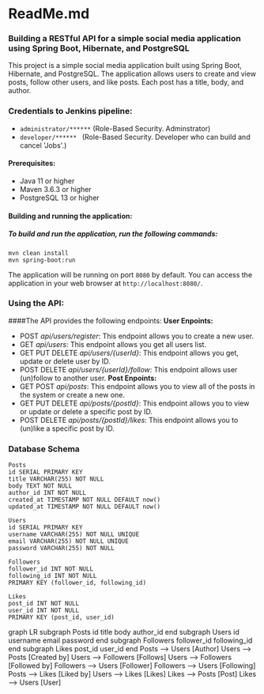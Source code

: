 # ReadMe.md
### Building a RESTful API for a simple social media application using Spring Boot, Hibernate, and PostgreSQL

This project is a simple social media application built using Spring Boot, Hibernate, and PostgreSQL. The application allows users to create and view posts, follow other users, and like posts. Each post has a title, body, and author.

### Credentials to Jenkins pipeline: 
- `administrator/******` (Role-Based Security. Adminstrator)
- `developer/****** ` (Role-Based Security. Developer who can build and cancel 'Jobs'.)

#### Prerequisites:
- Java 11 or higher
- Maven 3.6.3 or higher
- PostgreSQL 13 or higher

#### Building and running the application:

##### To build and run the application, run the following commands:
```
mvn clean install
mvn spring-boot:run
```
The application will be running on port `8080` by default. You can access the application in your web browser at `http://localhost:8080/`.

### Using the API:
####The API provides the following endpoints:
**User Enpoints:**
- POST *api/users/register*: This endpoint allows you to create a new user.
- GET *api/users*: This endpoint allows you get all users list.
- GET PUT DELETE *api/users/{userId}*: This endpoint allows you get, update or delete user by ID.
- POST DELETE *api/users/{userId}/follow*: This endpoint allows user (un)follow to another user.
**Post Enpoints:**
- GET POST *api/posts*: This endpoint allows you to view all of the posts in the system or create a new one.
- GET PUT DELETE *api/posts/{postId}*: This endpoint allows you to view or update or delete a specific post by ID.
- POST DELETE *api/posts/{postId}/likes*: This endpoint allows you to (un)like a specific post by ID.

### Database Schema
```
Posts
id SERIAL PRIMARY KEY
title VARCHAR(255) NOT NULL
body TEXT NOT NULL
author_id INT NOT NULL
created_at TIMESTAMP NOT NULL DEFAULT now()
updated_at TIMESTAMP NOT NULL DEFAULT now()

Users
id SERIAL PRIMARY KEY
username VARCHAR(255) NOT NULL UNIQUE
email VARCHAR(255) NOT NULL UNIQUE
password VARCHAR(255) NOT NULL

Followers
follower_id INT NOT NULL
following_id INT NOT NULL
PRIMARY KEY (follower_id, following_id)

Likes
post_id INT NOT NULL
user_id INT NOT NULL
PRIMARY KEY (post_id, user_id)
```
graph LR
    subgraph Posts
        id
        title
        body
        author_id
    end
    subgraph Users
        id
        username
        email
        password
    end
    subgraph Followers
        follower_id
        following_id
    end
    subgraph Likes
        post_id
        user_id
    end
    Posts --> Users [Author]
    Users --> Posts [Created by]
    Users --> Followers [Follows]
    Users --> Followers [Followed by]
    Followers --> Users [Follower]
    Followers --> Users [Following]
    Posts --> Likes [Liked by]
    Users --> Likes [Likes]
    Likes --> Posts [Post]
    Likes --> Users [User]
